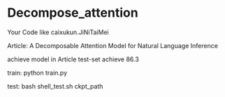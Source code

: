 # Decompose_attention
Your Code like caixukun.JiNiTaiMei

Article:
A Decomposable Attention Model for Natural Language Inference


achieve model in Article
test-set achieve 86.3

train:
python train.py

test:
bash shell_test.sh ckpt_path


